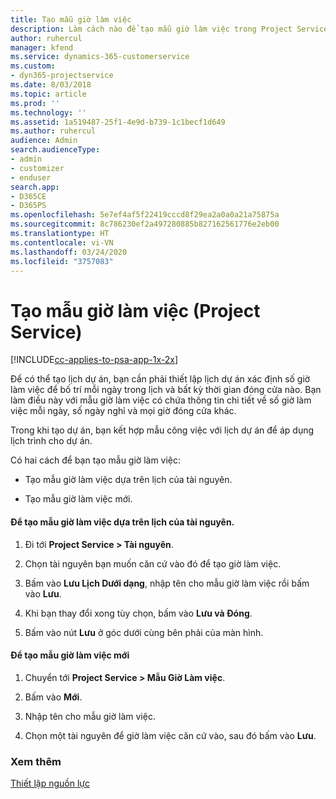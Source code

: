 ```yaml
---
title: Tạo mẫu giờ làm việc
description: Làm cách nào để tạo mẫu giờ làm việc trong Project Service
author: ruhercul
manager: kfend
ms.service: dynamics-365-customerservice
ms.custom:
- dyn365-projectservice
ms.date: 8/03/2018
ms.topic: article
ms.prod: ''
ms.technology: ''
ms.assetid: 1a519487-25f1-4e9d-b739-1c1becf1d649
ms.author: ruhercul
audience: Admin
search.audienceType:
- admin
- customizer
- enduser
search.app:
- D365CE
- D365PS
ms.openlocfilehash: 5e7ef4af5f22419cccd8f29ea2a0a0a21a75875a
ms.sourcegitcommit: 8c786230ef2a497280885b827162561776e2eb00
ms.translationtype: HT
ms.contentlocale: vi-VN
ms.lasthandoff: 03/24/2020
ms.locfileid: "3757083"
---
```

# <a name="create-a-work-hours-template-project-service"></a>Tạo mẫu giờ làm việc (Project Service)

[!INCLUDE[cc-applies-to-psa-app-1x-2x](../includes/cc-applies-to-psa-app-1x-2x.md)]

Để có thể tạo lịch dự án, bạn cần phải thiết lập lịch dự án xác định số giờ làm việc để bố trí mỗi ngày trong lịch và bất kỳ thời gian đóng cửa nào. Bạn làm điều này với mẫu giờ làm việc có chứa thông tin chi tiết về số giờ làm việc mỗi ngày, số ngày nghỉ và mọi giờ đóng cửa khác.  
  
 Trong khi tạo dự án, bạn kết hợp mẫu công việc với lịch dự án để áp dụng lịch trình cho dự án.  
  
 Có hai cách để bạn tạo mẫu giờ làm việc:  
  
-   Tạo mẫu giờ làm việc dựa trên lịch của tài nguyên.  
  
-   Tạo mẫu giờ làm việc mới.  
  
#### <a name="to-create-a-work-hours-template-based-on-a-resources-calendar"></a>Để tạo mẫu giờ làm việc dựa trên lịch của tài nguyên.  
  
1.  Đi tới **Project Service > Tài nguyên**.  
  
2.  Chọn tài nguyên bạn muốn căn cứ vào đó để tạo giờ làm việc.  
  
3.  Bấm vào **Lưu Lịch Dưới dạng**, nhập tên cho mẫu giờ làm việc rồi bấm vào **Lưu**.  
  
4.  Khi bạn thay đổi xong tùy chọn, bấm vào **Lưu và Đóng**.  
  
5.  Bấm vào nút **Lưu** ở góc dưới cùng bên phải của màn hình.  
  
#### <a name="to-create-a-new-work-hours-template"></a>Để tạo mẫu giờ làm việc mới  
  
1.  Chuyển tới **Project Service > Mẫu Giờ Làm việc**.  
  
2.  Bấm vào **Mới**.  
  
3.  Nhập tên cho mẫu giờ làm việc.  
  
4.  Chọn một tài nguyên để giờ làm việc căn cứ vào, sau đó bấm vào **Lưu**.  
  
### <a name="see-also"></a>Xem thêm  
 [Thiết lập nguồn lực](../project-service/set-up-resources.md)
